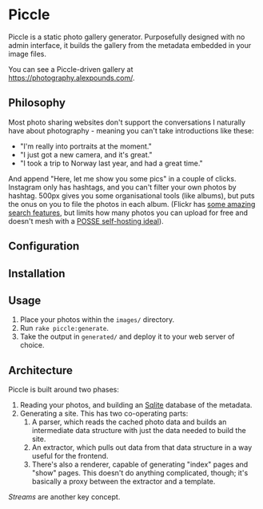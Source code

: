 # Piccle

Piccle is a static photo gallery generator. Purposefully designed with no admin interface, it builds the gallery from the metadata embedded in your image files.

You can see a Piccle-driven gallery at https://photography.alexpounds.com/.


## Philosophy

Most photo sharing websites don't support the conversations I naturally have about photography - meaning you can't 
take introductions like these:

* "I'm really into portraits at the moment."
* "I just got a new camera, and it's great."
* "I took a trip to Norway last year, and had a great time."

And append "Here, let me show you some pics" in a couple of clicks. Instagram only has hashtags, and you can't filter
your own photos by hashtag. 500px gives you some organisational tools (like albums), but puts the onus on you to file
the photos in each album. (Flickr has [some amazing search features](https://www.flickr.com/search/advanced), but limits
how many photos you can upload for free and doesn't mesh with a [POSSE self-hosting ideal](https://indieweb.org/POSSE)).


## Configuration


## Installation

## Usage

1. Place your photos within the `images/` directory. 
1. Run `rake piccle:generate`. 
1. Take the output in `generated/` and deploy it to your web server of choice.


## Architecture

Piccle is built around two phases: 

1. Reading your photos, and building an [Sqlite]() database of the metadata. 
1. Generating a site. This has two co-operating parts:
    1. A parser, which reads the cached photo data and builds an intermediate data structure with just the data needed
       to build the site. 
    1. An extractor, which pulls out data from that data structure in a way useful for the frontend.
    1. There's also a renderer, capable of generating "index" pages and "show" pages. This doesn't do anything 
       complicated, though; it's basically a proxy between the extractor and a template. 

_Streams_ are another key concept. 

